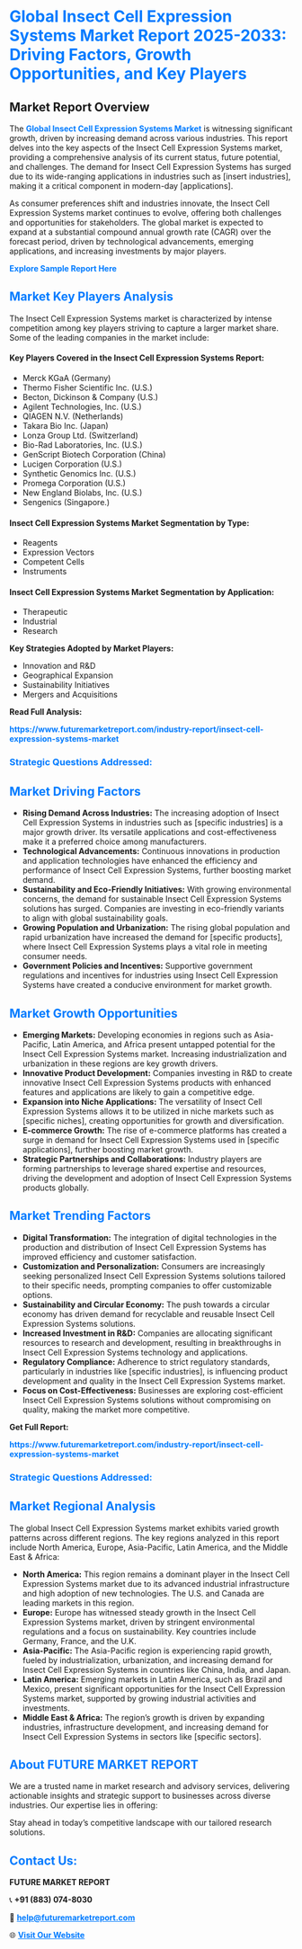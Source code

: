<h1 style="color: #007BFF;">Global Insect Cell Expression Systems Market Report 2025-2033: Driving Factors, Growth Opportunities, and Key Players</h1>

<section id="overview">
<h2>Market Report Overview</h2>
<p>The <a href="https://www.futuremarketreport.com/industry-report/insect-cell-expression-systems-market" style="color: #007BFF; text-decoration: none;"><strong>Global Insect Cell Expression Systems Market</strong></a> is witnessing significant growth, driven by increasing demand across various industries. This report delves into the key aspects of the Insect Cell Expression Systems market, providing a comprehensive analysis of its current status, future potential, and challenges. The demand for Insect Cell Expression Systems has surged due to its wide-ranging applications in industries such as [insert industries], making it a critical component in modern-day [applications].</p>
<p>As consumer preferences shift and industries innovate, the Insect Cell Expression Systems market continues to evolve, offering both challenges and opportunities for stakeholders. The global market is expected to expand at a substantial compound annual growth rate (CAGR) over the forecast period, driven by technological advancements, emerging applications, and increasing investments by major players.</p>
</section>

<section id="overview">
<p><a href="https://www.futuremarketreport.com/request-sample/reportId=85033" style="color: #007BFF; text-decoration: none;"><strong>Explore Sample Report Here</strong></a></p>
</section>

<section id="key-players">
<h2 style="color: #007BFF;">Market Key Players Analysis</h2>
<p>The Insect Cell Expression Systems market is characterized by intense competition among key players striving to capture a larger market share. Some of the leading companies in the market include:</p>
<h4>Key Players Covered in the Insect Cell Expression Systems Report:</h4>
<ul><li>Merck KGaA (Germany)</li><li>Thermo Fisher Scientific Inc. (U.S.)</li><li>Becton, Dickinson &amp; Company (U.S.)</li><li>Agilent Technologies, Inc. (U.S.)</li><li>QIAGEN N.V. (Netherlands)</li><li>Takara Bio Inc. (Japan)</li><li>Lonza Group Ltd. (Switzerland)</li><li>Bio-Rad Laboratories, Inc. (U.S.)</li><li>GenScript Biotech Corporation (China)</li><li>Lucigen Corporation (U.S.)</li><li>Synthetic Genomics Inc. (U.S.)</li><li>Promega Corporation (U.S.)</li><li>New England Biolabs, Inc. (U.S.)</li><li>Sengenics (Singapore.)</li></ul>
<h4>Insect Cell Expression Systems Market Segmentation by Type:</h4>
<ul><li>Reagents</li><li>Expression Vectors</li><li>Competent Cells</li><li>Instruments</li></ul>

<h4>Insect Cell Expression Systems Market Segmentation by Application:</h4>
<ul><li>Therapeutic</li><li>Industrial</li><li>Research</li></ul>
<p><strong>Key Strategies Adopted by Market Players:</strong></p>
<ul>
<li>Innovation and R&D</li>
<li>Geographical Expansion</li>
<li>Sustainability Initiatives</li>
<li>Mergers and Acquisitions</li>
</ul>
</section>

<section>
<p><strong>Read Full Analysis: </strong></p><a href="https://www.futuremarketreport.com/industry-report/insect-cell-expression-systems-market" style="color: #007BFF; text-decoration: none;"><strong>https://www.futuremarketreport.com/industry-report/insect-cell-expression-systems-market</strong></a>
<h3 style="color: #007BFF;">Strategic Questions Addressed:</h3>
</section>

<section id="driving-factors">
<h2 style="color: #007BFF;">Market Driving Factors</h2>
<ul>
<li><strong>Rising Demand Across Industries:</strong> The increasing adoption of Insect Cell Expression Systems in industries such as [specific industries] is a major growth driver. Its versatile applications and cost-effectiveness make it a preferred choice among manufacturers.</li>
<li><strong>Technological Advancements:</strong> Continuous innovations in production and application technologies have enhanced the efficiency and performance of Insect Cell Expression Systems, further boosting market demand.</li>
<li><strong>Sustainability and Eco-Friendly Initiatives:</strong> With growing environmental concerns, the demand for sustainable Insect Cell Expression Systems solutions has surged. Companies are investing in eco-friendly variants to align with global sustainability goals.</li>
<li><strong>Growing Population and Urbanization:</strong> The rising global population and rapid urbanization have increased the demand for [specific products], where Insect Cell Expression Systems plays a vital role in meeting consumer needs.</li>
<li><strong>Government Policies and Incentives:</strong> Supportive government regulations and incentives for industries using Insect Cell Expression Systems have created a conducive environment for market growth.</li>
</ul>
</section>

<section id="growth-opportunities">
<h2 style="color: #007BFF;">Market Growth Opportunities</h2>
<ul>
<li><strong>Emerging Markets:</strong> Developing economies in regions such as Asia-Pacific, Latin America, and Africa present untapped potential for the Insect Cell Expression Systems market. Increasing industrialization and urbanization in these regions are key growth drivers.</li>
<li><strong>Innovative Product Development:</strong> Companies investing in R&D to create innovative Insect Cell Expression Systems products with enhanced features and applications are likely to gain a competitive edge.</li>
<li><strong>Expansion into Niche Applications:</strong> The versatility of Insect Cell Expression Systems allows it to be utilized in niche markets such as [specific niches], creating opportunities for growth and diversification.</li>
<li><strong>E-commerce Growth:</strong> The rise of e-commerce platforms has created a surge in demand for Insect Cell Expression Systems used in [specific applications], further boosting market growth.</li>
<li><strong>Strategic Partnerships and Collaborations:</strong> Industry players are forming partnerships to leverage shared expertise and resources, driving the development and adoption of Insect Cell Expression Systems products globally.</li>
</ul>
</section>

<section id="trending-factors">
<h2 style="color: #007BFF;">Market Trending Factors</h2>
<ul>
<li><strong>Digital Transformation:</strong> The integration of digital technologies in the production and distribution of Insect Cell Expression Systems has improved efficiency and customer satisfaction.</li>
<li><strong>Customization and Personalization:</strong> Consumers are increasingly seeking personalized Insect Cell Expression Systems solutions tailored to their specific needs, prompting companies to offer customizable options.</li>
<li><strong>Sustainability and Circular Economy:</strong> The push towards a circular economy has driven demand for recyclable and reusable Insect Cell Expression Systems solutions.</li>
<li><strong>Increased Investment in R&D:</strong> Companies are allocating significant resources to research and development, resulting in breakthroughs in Insect Cell Expression Systems technology and applications.</li>
<li><strong>Regulatory Compliance:</strong> Adherence to strict regulatory standards, particularly in industries like [specific industries], is influencing product development and quality in the Insect Cell Expression Systems market.</li>
<li><strong>Focus on Cost-Effectiveness:</strong> Businesses are exploring cost-efficient Insect Cell Expression Systems solutions without compromising on quality, making the market more competitive.</li>
</ul>
</section>

<section>
<p><strong>Get Full Report: </strong></p><a href="https://www.futuremarketreport.com/industry-report/insect-cell-expression-systems-market" style="color: #007BFF; text-decoration: none;"><strong>https://www.futuremarketreport.com/industry-report/insect-cell-expression-systems-market</strong></a>
<h3 style="color: #007BFF;">Strategic Questions Addressed:</h3>
</section>


<section id="regional-analysis">
<h2 style="color: #007BFF;">Market Regional Analysis</h2>
<p>The global Insect Cell Expression Systems market exhibits varied growth patterns across different regions. The key regions analyzed in this report include North America, Europe, Asia-Pacific, Latin America, and the Middle East & Africa:</p>
<ul>
<li><strong>North America:</strong> This region remains a dominant player in the Insect Cell Expression Systems market due to its advanced industrial infrastructure and high adoption of new technologies. The U.S. and Canada are leading markets in this region.</li>
<li><strong>Europe:</strong> Europe has witnessed steady growth in the Insect Cell Expression Systems market, driven by stringent environmental regulations and a focus on sustainability. Key countries include Germany, France, and the U.K.</li>
<li><strong>Asia-Pacific:</strong> The Asia-Pacific region is experiencing rapid growth, fueled by industrialization, urbanization, and increasing demand for Insect Cell Expression Systems in countries like China, India, and Japan.</li>
<li><strong>Latin America:</strong> Emerging markets in Latin America, such as Brazil and Mexico, present significant opportunities for the Insect Cell Expression Systems market, supported by growing industrial activities and investments.</li>
<li><strong>Middle East & Africa:</strong> The region’s growth is driven by expanding industries, infrastructure development, and increasing demand for Insect Cell Expression Systems in sectors like [specific sectors].</li>
</ul>
</section>

<footer>
<h2 style="color: #007BFF;">About FUTURE MARKET REPORT</h2>
<p>We are a trusted name in market research and advisory services, delivering actionable insights and strategic support to businesses across diverse industries. Our expertise lies in offering:</p>

<p>Stay ahead in today’s competitive landscape with our tailored research solutions.</p>

<h2 style="color: #007BFF;">Contact Us:</h2>
<p><strong>FUTURE MARKET REPORT</strong></p>
<p>📞 <strong>+91 (883) 074-8030</strong></p>
<p>📧 <strong><a href="mailto:help@futuremarketreport.com" style="color: #007BFF;">help@futuremarketreport.com</a></strong></p>
<p>🌐 <strong><a href="https://www.futuremarketreport.com/" style="color: #007BFF;">Visit Our Website</a></strong></p>
</footer>